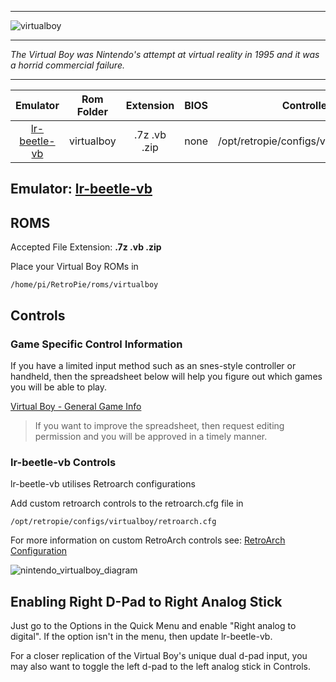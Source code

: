 ***
![virtualboy](https://cloud.githubusercontent.com/assets/10035308/12214017/8fcf5e08-b642-11e5-8ee6-7ee08f23c5c1.png)
***
_The Virtual Boy was Nintendo's attempt at virtual reality in 1995 and it was a horrid commercial failure._

***

| Emulator | Rom Folder | Extension | BIOS |  Controller Config |
| :---: | :---: | :---: | :---: | :---: |
| [lr-beetle-vb](https://github.com/libretro/beetle-vb-libretro) | virtualboy  | .7z .vb .zip | none | /opt/retropie/configs/virtualboy/retroarch.cfg |

## Emulator: [lr-beetle-vb](https://github.com/libretro/beetle-vb-libretro) 

## ROMS
Accepted File Extension: **.7z .vb .zip**

Place your Virtual Boy ROMs in 
```
/home/pi/RetroPie/roms/virtualboy
```

## Controls

### Game Specific Control Information

If you have a limited input method such as an snes-style controller or handheld, then the spreadsheet below will help you figure out which games you will be able to play.

[Virtual Boy - General Game Info](https://docs.google.com/spreadsheets/d/1Om4WsHFk7y5xyc2HMFH3IRUclgkRG4XSe452yiJbykk/edit?usp=sharing)

>If you want to improve the spreadsheet, then request editing permission and you will be approved in a timely manner.

### lr-beetle-vb Controls

lr-beetle-vb utilises Retroarch configurations

Add custom retroarch controls to the retroarch.cfg file in
```shell
/opt/retropie/configs/virtualboy/retroarch.cfg
```
For more information on custom RetroArch controls see: [RetroArch Configuration](RetroArch-Configuration)

![nintendo_virtualboy_diagram](https://cloud.githubusercontent.com/assets/10035308/16599637/7f382d3a-42c0-11e6-8e7d-bdbacf7afd82.png)

## Enabling Right D-Pad to Right Analog Stick

Just go to the Options in the Quick Menu and enable "Right analog to digital". If the option isn't in the menu, then update lr-beetle-vb.

For a closer replication of the Virtual Boy's unique dual d-pad input, you may also want to toggle the left d-pad to the left analog stick in Controls.